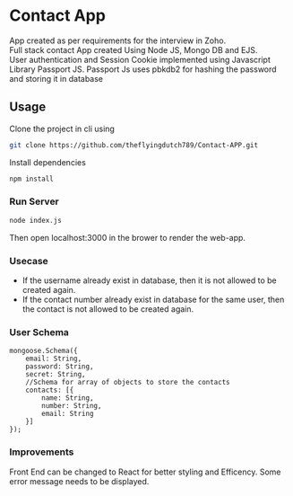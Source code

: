 # Contact App

App created as per requirements for the interview in Zoho.  
Full stack contact App created Using Node JS, Mongo DB and EJS.  
User authentication and Session Cookie implemented using Javascript Library Passport JS.
Passport Js uses pbkdb2 for hashing the password and storing it in database


## Usage

Clone the project in cli using 
```bash
git clone https://github.com/theflyingdutch789/Contact-APP.git
```
Install dependencies

```bash
npm install  
```

### Run Server

```bash
node index.js
```
Then open localhost:3000 in the brower to render the web-app.


### Usecase

* If the username already exist in database, then it is not allowed to be created again.
* If the contact number already exist in database for the same user, then the contact is not allowed to be created again.

### User Schema
```
mongoose.Schema({
    email: String,
    password: String,
    secret: String, 
    //Schema for array of objects to store the contacts
    contacts: [{
        name: String,
        number: String,
        email: String
    }]
});
```

### Improvements

Front End can be changed to React for better styling and Efficency.
Some error message needs to be displayed.
